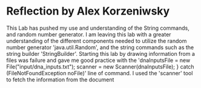 # Reflection by Alex Korzeniwsky

This Lab has pushed my use and understanding of the String commands, and random number generator. I am leaving this lab with a greater understanding of the different components needed to utilize the random number generator 'java.util.Random', and the string commands such as the string builder 'StringBuilder'. Starting this lab by drawing information from a files was failure and gave me good practice with the
'dnaInputsFile = new File("input/dna_inputs.txt");
scanner = new Scanner(dnaInputsFile);
} catch (FileNotFoundException noFile)'
line of command. I used the 'scanner' tool to fetch the information from the document
